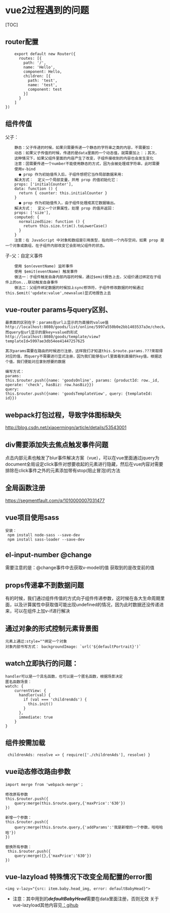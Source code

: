 # vue2过程遇到的问题
[TOC]

## router配置
```
    export default new Router({
      routes: [{
        path: '/',
        name: 'Hello',
        component: Hello,
        children: [{
          path: 'test',
          name: 'test',
          component: test
        }]
      }
    ]
})
```

## 组件传值
父子：
```
    静态：父子传递的时候，如果只需要传递一个静态的字符串之类的内容，不需要加：
    动态：如果父子传值的时候，传递的是data里面的一个动态值，就需要加上：；其次，			              
    这种情况下，如果父组件里面的内容产生了改变，子组件接收到的内容也会发生变化
    注意：㘝需要传递一个number不能使用静态的方式，因为会被处理成字符串，此时需要
    使用v-bind
      ● prop 作为初始值传入后，子组件想把它当作局部数据来用:
    解决方式：  定义一个局部变量，并用 prop 的值初始化它：
    props: ['initialCounter'],
    data: function () {
      return { counter: this.initialCounter }
    }
      ● prop 作为初始值传入，由子组件处理成其它数据输出。
    解决方式：  定义一个计算属性，处理 prop 的值并返回：
    props: ['size'],
    computed: {
      normalizedSize: function () {
        return this.size.trim().toLowerCase()
      }
    }
    注意：在 JavaScript 中对象和数组是引用类型，指向同一个内存空间，如果 prop 是一个对象或数组，在子组件内部改变它会影响父组件的状态。
```
子-父：自定义事件
```
    使用 $on(eventName) 监听事件
    使用 $emit(eventName) 触发事件
    做法一：子组件触发自身内部内容的时候，通过$emit报告上去，父组价通过绑定在子组件上的on...联动触发自身事件
    做法二：父组件绑定数据的时候加上sync修饰符，子组件修改数据的时候通过this.$emit('update:value',newvalue)显式地报告上去
```

## vue-router params与query区别、
```
最表面的区别在于：params在url上显示的为直接的value值
http://localhost:8080/goods/list/online/5997a550b0e2bb1403537a3e/check/true\
而query在url显示的是key+value的形式
http://localhost:8080/goods/template/view?templateId=5997ae3db54ee41447257625

其次params需要在路由的时候进行注册，这样我们才知道this.$route.params.???来取得对应的值，而query不需要进行显式注册，因为我们能够在url里面看到直接的key值，根据这个值，我们便能对应拿到想要的数据    

编写方式：
params:
this.$router.push({name: 'goodsOnline', params: {productId: row._id, operate: 'check', hasBiz: row.hasBiz}})
query:
this.$router.push({name: 'goodsTemplateView', query: {templateId: id}})
```

## webpack打包过程，导致字体图标缺失
http://blog.csdn.net/xiaoermingn/article/details/53543001


## div需要添加失去焦点触发事件问题
点击内部元素也触发了blur事件解决方案（vue），可以在vue里面通过jquery为document全局设定click事件对想要收起的元素进行隐藏，然后在vue内容对需要排除在click事件之外的元素添加带有stop(阻止冒泡)的方法

## 全局函数注册
https://segmentfault.com/q/1010000007031477


## vue项目使用sass
```
安装：
 npm install node-sass --save-dev
 npm install sass-loader --save-dev
```

## el-input-number @change
需要注意的是：@change事件中去获取v-model的值  获取到的是改变前的值

## props传递拿不到数据问题
有的时候，我们通过组件传值的方式向子组件传递参数，这时候在各大生命周期里面，以及计算属性中获取值可能出现undefined的情况，因为此时数据还没传递进来，可以在组件上加v-if进行解决

## 通过对象的形式控制元素背景图
```
元素上通过:style=""绑定一个对象
对象内部书写方式： backgroundImage: `url('${defaultPortrait}')`
```

## watch立即执行的问题：
```
handler可以是一个具名函数，也可以是一个匿名函数，根据场景决定
匿名函数场景：
watch: {
    currentView: {
      handler(val) {
        if (val === 'childrenAds') {
          this.init()
        }
      },
      immediate: true
    }
}

```

## 组件按需加载
```
 childrenAds: resolve => { require(['./childrenAds'], resolve) }
```

## vue动态修改路由参数
```
import merge from 'webpack-merge'；
 
修改原有参数        
this.$router.push({
    query:merge(this.$route.query,{'maxPrice':'630'})
})
 
新增一个参数：
this.$router.push({
    query:merge(this.$route.query,{'addParams':'我是新增的一个参数，哈哈哈哈'})
})
 
替换所有参数：
 this.$router.push({
    query:merge({},{'maxPrice':'630'})
})
```

## vue-lazyload 特殊情况下改变全局配置的error图
```
<img v-lazy="{src: item.baby.head_img, error: defaultBabyHead}">
```
- 注意：其中用到的***defaultBabyHead***需要在data里面注册，否则无效
关于vue-lazyload其他内容见[：gihub](https://github.com/hilongjw/vue-lazyload/)
